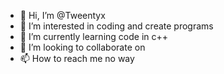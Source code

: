 - 👋 Hi, I’m @Tweentyx
- 👀 I’m interested in coding and create programs
- 🌱 I’m currently learning code in c++ 
- 💞️ I’m looking to collaborate on 
- 📫 How to reach me no way

<!---
Tweentyx/Tweentyx is a ✨ special ✨ repository because its `README.md` (this file) appears on your GitHub profile.
You can click the Preview link to take a look at your changes.
